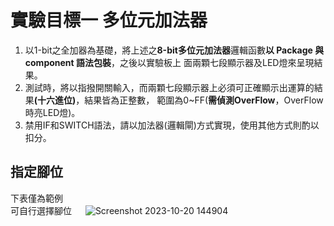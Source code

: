# 實驗目標一 多位元加法器  
1. 以1-bit之全加器為基礎，將上述之<b>8-bit多位元加法器</b>邏輯函數<b>以 Package 與 component 語法包裝</b>，之後以實驗板上 面兩顆七段顯示器及LED燈來呈現結果。
2. 測試時，將以指撥開關輸入，而兩顆七段顯示器上必須可正確顯示出運算的結果<b>(十六進位)</b>，結果皆為正整數， 範圍為0~FF(<b>需偵測OverFlow</b>，OverFlow時亮LED燈)。
3. 禁用IF和SWITCH語法，請以加法器(邏輯閘)方式實現，使用其他方式則酌以扣分。

## 指定腳位  
下表僅為範例  
可自行選擇腳位 　
![Screenshot 2023-10-20 144904](https://github.com/Zocke07/Microprocessor-Based-Systems/assets/91361456/3f573980-43b0-44b3-918e-207dfe8ed5be)　　
